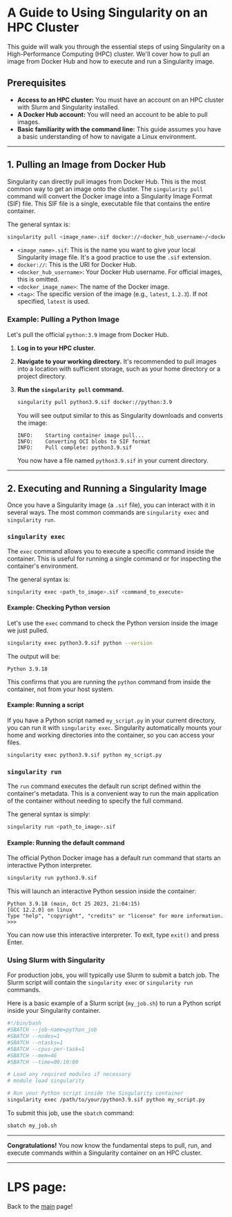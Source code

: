 # A Guide to Using Singularity on an HPC Cluster

This guide will walk you through the essential steps of using Singularity on a High-Performance Computing (HPC) cluster. We'll cover how to pull an image from Docker Hub and how to execute and run a Singularity image.

## Prerequisites

  * **Access to an HPC cluster:** You must have an account on an HPC cluster with Slurm and Singularity installed.
  * **A Docker Hub account:** You will need an account to be able to pull images.
  * **Basic familiarity with the command line:** This guide assumes you have a basic understanding of how to navigate a Linux environment.

-----

## 1\. Pulling an Image from Docker Hub

Singularity can directly pull images from Docker Hub. This is the most common way to get an image onto the cluster. The `singularity pull` command will convert the Docker image into a Singularity Image Format (SIF) file. This SIF file is a single, executable file that contains the entire container.

The general syntax is:

```bash
singularity pull <image_name>.sif docker://<docker_hub_username>/<docker_image_name>:<tag>
```

  * `<image_name>.sif`: This is the name you want to give your local Singularity image file. It's a good practice to use the `.sif` extension.
  * `docker://`: This is the URI for Docker Hub.
  * `<docker_hub_username>`: Your Docker Hub username. For official images, this is omitted.
  * `<docker_image_name>`: The name of the Docker image.
  * `<tag>`: The specific version of the image (e.g., `latest`, `1.2.3`). If not specified, `latest` is used.

### Example: Pulling a Python Image

Let's pull the official `python:3.9` image from Docker Hub.

1.  **Log in to your HPC cluster.**

2.  **Navigate to your working directory.** It's recommended to pull images into a location with sufficient storage, such as your home directory or a project directory.

3.  **Run the `singularity pull` command.**

    ```bash
    singularity pull python3.9.sif docker://python:3.9
    ```

    You will see output similar to this as Singularity downloads and converts the image:

    ```
    INFO:    Starting container image pull...
    INFO:    Converting OCI blobs to SIF format
    INFO:    Pull complete: python3.9.sif
    ```

    You now have a file named `python3.9.sif` in your current directory.

-----

## 2\. Executing and Running a Singularity Image

Once you have a Singularity image (a `.sif` file), you can interact with it in several ways. The most common commands are `singularity exec` and `singularity run`.

### `singularity exec`

The `exec` command allows you to execute a specific command inside the container. This is useful for running a single command or for inspecting the container's environment.

The general syntax is:

```bash
singularity exec <path_to_image>.sif <command_to_execute>
```

#### Example: Checking Python version

Let's use the `exec` command to check the Python version inside the image we just pulled.

```bash
singularity exec python3.9.sif python --version
```

The output will be:

```
Python 3.9.18
```

This confirms that you are running the `python` command from inside the container, not from your host system.

#### Example: Running a script

If you have a Python script named `my_script.py` in your current directory, you can run it with `singularity exec`. Singularity automatically mounts your home and working directories into the container, so you can access your files.

```bash
singularity exec python3.9.sif python my_script.py
```

### `singularity run`

The `run` command executes the default run script defined within the container's metadata. This is a convenient way to run the main application of the container without needing to specify the full command.

The general syntax is simply:

```bash
singularity run <path_to_image>.sif
```

#### Example: Running the default command

The official Python Docker image has a default run command that starts an interactive Python interpreter.

```bash
singularity run python3.9.sif
```

This will launch an interactive Python session inside the container:

```
Python 3.9.18 (main, Oct 25 2023, 21:04:15)
[GCC 12.2.0] on linux
Type "help", "copyright", "credits" or "license" for more information.
>>>
```

You can now use this interactive interpreter. To exit, type `exit()` and press Enter.

### Using Slurm with Singularity

For production jobs, you will typically use Slurm to submit a batch job. The Slurm script will contain the `singularity exec` or `singularity run` commands.

Here is a basic example of a Slurm script (`my_job.sh`) to run a Python script inside your Singularity container.

```bash
#!/bin/bash
#SBATCH --job-name=python_job
#SBATCH --nodes=1
#SBATCH --ntasks=1
#SBATCH --cpus-per-task=1
#SBATCH --mem=4G
#SBATCH --time=00:10:00

# Load any required modules if necessary
# module load singularity

# Run your Python script inside the Singularity container
singularity exec /path/to/your/python3.9.sif python my_script.py
```

To submit this job, use the `sbatch` command:

```bash
sbatch my_job.sh
```

-----

**Congratulations\!** You now know the fundamental steps to pull, run, and execute commands within a Singularity container on an HPC cluster.

-----

# LPS page:

Back to the [main](https://sites.google.com/lps.ufrj.br/lps/inicio) page!